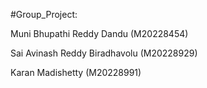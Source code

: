 #Group_Project: 

Muni Bhupathi Reddy Dandu     (M20228454)

Sai Avinash Reddy Biradhavolu (M20228929)

Karan Madishetty              (M20228991)

